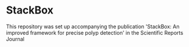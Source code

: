 # StackBox

This repository was set up accompanying the publication 'StackBox: An improved framework for precise polyp detection' in the Scientific Reports Journal
